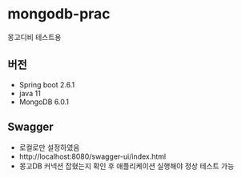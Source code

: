 # mongodb-prac
몽고디비 테스트용

## 버전
- Spring boot 2.6.1
- java 11 
- MongoDB 6.0.1

## Swagger
- 로컬로만 설정하였음
- http://localhost:8080/swagger-ui/index.html
- 몽고DB 커넥션 잡혔는지 확인 후 애플리케이션 실행해야 정상 테스트 가능

